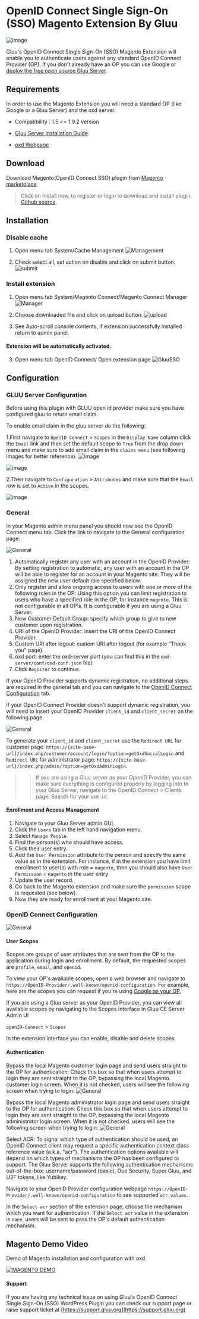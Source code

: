 # OpenID Connect Single Sign-On (SSO) Magento Extension By Gluu

![image](../img/plugin/magento.png)

Gluu's OpenID Connect Single Sign-On (SSO) Magento Extension will 
enable you to authenticate users against any standard 
OpenID Connect Provider (OP). If you don't already have an OP you can use 
Google or [deploy the free open source Gluu Server](https://gluu.org/docs/ce/3.0.1/installation-guide/install/).

## Requirements
In order to use the Magento Extension you will need a 
standard OP (like Google or a Gluu Server) and the oxd server.

* Compatibility : 1.5 <= 1.9.2 version

* [Gluu Server Installation Guide](https://gluu.org/docs/ce/3.0.1/installation-guide/install/).

* [oxd Webpage](https://oxd.gluu.org)

## Download

Download Magento(OpenID Connect SSO) plugin from [Magento marketplace](https://www.magentocommerce.com/magento-connect/openid-connect-sso.html)
> Click on Install now, to register or login to download and install plugin. 
[Github source](https://github.com/GluuFederation/magento-oxd-extension/blob/master/Magento_gluu_SSO-3.0.1.tgz).

## Installation

### Disable cache

1. Open menu tab System/Cache Management
![Management](../img/plugin/mag0.png)

2. Check select all, set action on disable and click on submit button.
![submit](../img/plugin/mag1.png)


### Install extension

1. Open menu tab System/Magento Connect/Magento Connect Manager
![Manager](../img/plugin/mag2.png)

2. Choose downloaded file and click on upload button.
![upload](../img/plugin/mag3.png)

3. See Auto-scroll console contents, if extension successfully installed return to admin panel.

#### Extension will be automatically activated.

3. Open menu tab OpenID Connect/ Open extension page
![GluuSSO](../img/plugin/44.mag4.png)


## Configuration

### GLUU Server Configuration 

Before using this plugin with GLUU open id provider make sure you have configured gluu to return email claim.

To enable email claim in the gluu server do the following:

1.First navigate to `OpenID Connect` > `Scopes` in the `Display Name` column click the `Email`
 link and then set the default scope to `True` from the drop down menu and make sure to add email 
 claim in the `claims menu` (see following images for better reference).
![image](../img/plugin/emailScope.PNG)

![image](../img/plugin/emailScopeInner.PNG)

2.Then navigate to `Configuration` > `Attributes` and make sure 
that the `Email` row is set to `Active` in the scopes.

![image](../img/plugin/emailInAttribute.PNG)

### General

In your Magento admin menu panel you should now see the OpenID Connect menu tab. 
Click the link to navigate to the General configuration  page:

![General](../img/plugin/44.m1.png)  

1. Automatically register any user with an account in the OpenID Provider: By setting registration to automatic, any user with an account in the OP will be able to register for an account in your Magento site. They will be assigned the new user default role specified below.
2. Only register and allow ongoing access to users with one or more of the following roles in the OP: Using this option you can limit registration to users who have a specified role in the OP, for instance `magento`. This is not configurable in all OP's. It is configurable if you are using a Gluu Server. 
3. New Customer Default Group: specify which group to give to new customer upon registration.
4. URI of the OpenID Provider: insert the URI of the OpenID Connect Provider.
5. Custom URI after logout: custom URI after logout (for example "Thank you" page).
6. oxd port: enter the oxd-server port (you can find this in the `oxd-server/conf/oxd-conf.json` file).
7. Click `Register` to continue.

If your OpenID Provider supports dynamic registration, no additional steps are required in the 
general tab and you can navigate to the [OpenID Connect Configuration](#openid-connect-configuration) tab.

If your OpenID Connect Provider doesn't support dynamic registration, you will need to insert your OpenID Provider `client_id` and `client_secret` on the following page.

![General](../img/plugin/44.m1.1.png) 

To generate your `client_id` and `client_secret` use the `Redirect URL` for customer page: `https://{site-base-url}/index.php/customer/account/login/?option=getOxdSocialLogin` and `Redirect URL` for administrator  page: `https://{site-base-url}/index.php/admin/?option=getOxdAdminLogin`.

>> If you are using a Gluu server as your OpenID Provider, you can make sure everything is configured properly by logging into to your Gluu Server, navigate to the OpenID Connect > Clients page. Search for your `oxd id`.

#### Enrollment and Access Management

1. Navigate to your Gluu Server admin GUI.
2. Click the `Users` tab in the left hand navigation menu.
3. Select `Manage People`.
4. Find the person(s) who should have access.
5. Click their user entry.
6. Add the `User Permission` attribute to the person and specify the same value as in the extension. For instance, if in the extension you have limit enrollment to user(s) with role = `magento`, then you should also have `User Permission` = `magento` in the user entry. 
7. Update the user record.
8. Go back to the Magento extension and make sure the `permission` scope is requested (see below).
9. Now they are ready for enrollment at your Magento site.

### OpenID Connect Configuration

![General](../img/plugin/config.png) 

#### User Scopes

Scopes are groups of user attributes that are sent from the OP to the application during login and enrollment. By default, the requested scopes are `profile`, `email`, and `openid`.

To view your OP's available scopes, open a web browser and navigate to `https://OpenID-Provider/.well-known/openid-configuration`. For example, here are the scopes you can request if you're using [Google as your OP](https://accounts.google.com/.well-known/openid-configuration).

If you are using a Gluu server as your OpenID Provider, 
you can view all available scopes by navigating to the Scopes interface in Gluu CE Server Admin UI

`openID-Connect` > `Scopes`

In the extension interface you can enable, disable and delete scopes.

#### Authentication

 Bypass the local Magento customer login page and send users straight to the OP for authentication: Check this box so that when users attempt to login they are sent straight to the OP, bypassing the local Magento customer login screen. When it is not checked, users will see the following screen when trying to login:
![General](../img/plugin/customer_login.png) 

 Bypass the local Magento administrator login page and send users straight to the OP for authentication: Check this box so that when users attempt to login they are sent straight to the OP, bypassing the local Magento administrator login screen. When it is not checked, users will see the following screen when trying to login:
![General](../img/plugin/admin_login.png) 

Select ACR: To signal which type of authentication should be used, an OpenID Connect client may request a specific authentication context class reference value (a.k.a. "acr"). The authentication options available will depend on which types of mechanisms the OP has been configured to support. The Gluu Server supports the following authentication mechanisms out-of-the-box: username/password (basic), Duo Security, Super Gluu, and U2F tokens, like Yubikey.

Navigate to your OpenID Provider configuration webpage `https://OpenID-Provider/.well-known/openid-configuration` to see supported `acr_values`.

In the `Select acr` section of the extension page, choose the mechanism which you want for authentication. If the `Select acr` value in the extension is `none`, users will be sent to pass the OP's default authentication mechanism.

## Magento Demo Video

Demo of Magento installation and configuration with oxd.

<a href = "https://youtu.be/2gXPMUsLOfU" target="_blank">![MAGENTO DEMO](https://img.youtube.com/vi/2gXPMUsLOfU/0.jpg)</a>

#### Support
If you are having any technical issue on using Gluu's OpenID Connect Single Sign-On (SSO) WordPress Plugin you can check our support page or raise support ticket at [https://support.gluu.org](https://support.gluu.org)
